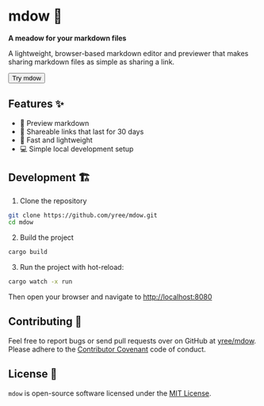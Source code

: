 # mdow 🌾

**A meadow for your markdown files**

A lightweight, browser-based markdown editor and previewer that makes sharing markdown files as simple as sharing a link.

<button onclick="window.open('https://mdow.fly.dev', '_blank')">Try mdow</button>

## Features ✨

- 👀 Preview markdown
- 🔗 Shareable links that last for 30 days
- 🚀 Fast and lightweight
- 💻 Simple local development setup

## Development 🏗️

1. Clone the repository
```bash
git clone https://github.com/yree/mdow.git
cd mdow
```

2. Build the project
```bash
cargo build
```

3. Run the project with hot-reload:
```bash
cargo watch -x run
```

Then open your browser and navigate to [http://localhost:8080](http://localhost:8080)

## Contributing 🤝

Feel free to report bugs or send pull requests over on GitHub at [yree/mdow](https://github.com/yree/mdow). Please adhere to the [Contributor Covenant](https://www.contributor-covenant.org) code of conduct.

## License 📃

`mdow` is open-source software licensed under the [MIT License](LICENSE).
